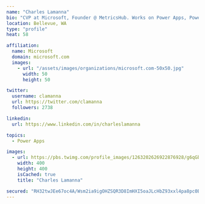 ```yaml
---
name: "Charles Lamanna"
bio: "CVP at Microsoft, Founder @ MetricsHub. Works on Power Apps, Power Automate, Power Virtual Agent, Common Data Service and Dynamics 365."
location: Bellevue, WA
type: "profile"
heat: 58

affiliation:
  name: Microsoft
  domain: microsoft.com
  images:
    - url: "/assets/images/organizations/microsoft.com-50x50.jpg"
      width: 50
      height: 50

twitter:
  username: clamanna
  url: https://twitter.com/clamanna
  followers: 2738

linkedin:
  url: https://www.linkedin.com/in/charleslamanna

topics:
  - Power Apps

images:
  - url: https://pbs.twimg.com/profile_images/1263202626922876928/g6qGbHZ-_400x400.jpg
    width: 400
    height: 400
    isCached: true
    title: "Charles Lamanna"

secured: "RH32twJEe67oc4A/Wsm2ia9igOHZSQR3D8ImHXI5oaJLcHbZ93xxl4pa8pc0B2LWoOPQl56XHHf2UFEpSWA4p3OzNTEnOxKv9tuQJLKNomMivTu72mohBVzM7g2nfA9dGRtOUqG7jhHCQGu4wz3QPnrDhvuN0eU4UYGsVBGEbNVZtpo4kubZ7yCoW3VAqdcF5Ax3Uvm6v1aQ4/cAXKYfTUiL8NbCNFuY3eqBytolFB+Gb7UBm9rsgeIjX22W7ikXxE8XI+T8vfqAsFXVI3Ec6gE3FiJ3HNloX2kHQ5FM8g9aJ2v25xTW9GMEYBWQEfBJaXXmXUJp9d7D5Qg+sM7EHtg0a28N3kqx4eiXzWp4xu2TBqMutTCkpadVOwjEPRlpuWy3ide0TcKpG2JSPI7nAE7EMKkCYaahGqdVgF3RGkc=;rEZCicL0RgYH22OHJoOQ+Q=="
---
```


